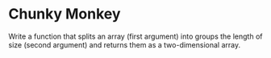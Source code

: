 # Chunky Monkey

Write a function that splits an array (first argument) into groups the length of size (second argument) and returns them as a two-dimensional array.
